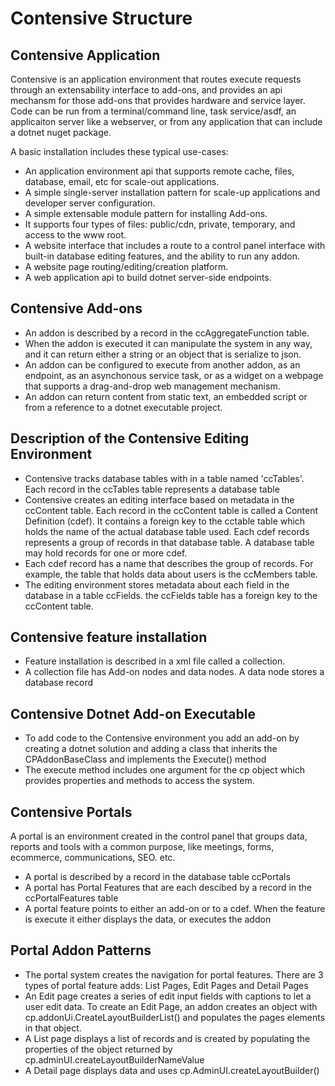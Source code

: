 # Contensive Structure

## Contensive Application

Contensive is an application environment that routes execute requests through an extensability interface to add-ons, and provides an api mechansm for those add-ons that provides hardware and service layer. Code can be run from a terminal/command line, task service/asdf, an applicaiton server like a webserver, or from any application that can include a dotnet nuget package.

A basic installation includes these typical use-cases:

- An application environment api that supports remote cache, files, database, email, etc for scale-out applications.
- A simple single-server installation pattern for scale-up applications and developer server configuration.
- A simple extensable module pattern for installing Add-ons.
- It supports four types of files: public/cdn, private, temporary, and access to the www root.
- A website interface that includes a route to a control panel interface with built-in database editing features, and the ability to run any addon.
- A website page routing/editing/creation platform.
- A web application api to build dotnet server-side endpoints.

## Contensive Add-ons
- An addon is described by a record in the ccAggregateFunction table.
- When the addon is executed it can manipulate the system in any way, and it can return either a string or an object that is serialize to json.
- An addon can be configured to execute from another addon, as an endpoint, as an asynchonous service task, or as a widget on a webpage that supports a drag-and-drop web management mechanism.
- An addon can return content from static text, an embedded script or from a reference to a dotnet executable project.

## Description of the Contensive Editing Environment
- Contensive tracks database tables with in a table named 'ccTables'. Each record in the ccTables table represents a database table
- Contensive creates an editing interface based on metadata in the ccContent table. Each record in the ccContent table is called a Content Definition (cdef). It contains a foreign key to the cctable table which holds the name of the actual database table used. Each cdef records represents a group of records in that database table. A database table may hold records for one or more cdef.
- Each cdef record has a name that describes the group of records. For example, the table that holds data about users is the ccMembers table.
- The editing environment stores metadata about each field in the database in a table ccFields. the ccFields table has a foreign key to the ccContent table.

## Contensive feature installation
- Feature installation is described in a xml file called a collection.
- A collection file has Add-on nodes and data nodes. A data node stores a database record

## Contensive Dotnet Add-on Executable
- To add code to the Contensive environment you add an add-on by creating a dotnet solution and adding a class that inherits the CPAddonBaseClass and implements the Execute() method
- The execute method includes one argument for the cp object which provides properties and methods to access the system.

## Contensive Portals
A portal is an environment created in the control panel that groups data, reports and tools with a common purpose, like meetings, forms, ecommerce, communications, SEO. etc.
- A portal is described by a record in the database table ccPortals
- A portal has Portal Features that are each descibed by a record in the ccPortalFeatures table
- A portal feature points to either an add-on or to a cdef. When the feature is execute it either displays the data, or executes the addon

## Portal Addon Patterns
- The portal system creates the navigation for portal features. There are 3 types of portal feature adds: List Pages, Edit Pages and Detail Pages
- An Edit page creates a series of edit input fields with captions to let a user edit data. To create an Edit Page, an addon creates an object with cp.addonUi.CreateLayoutBuilderList() and populates the pages elements in that object.
- A List page displays a list of records and is created by populating the properties of the object returned by cp.adminUI.createLayoutBuilderNameValue
- A Detail page displays data and uses cp.AdminUI.createLayoutBuilder()
